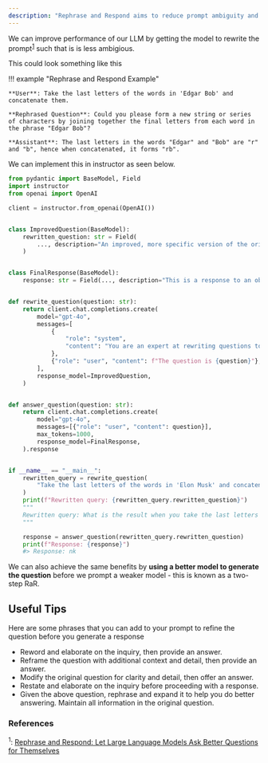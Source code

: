 ```yaml
---
description: "Rephrase and Respond aims to reduce prompt ambiguity and align the question more closely with the LLM's existing frame"
---
```


We can improve performance of our LLM by getting the model to rewrite the prompt<sup><a href="https://arxiv.org/pdf/2311.04205">1</a></sup> such that is is less ambigious.

This could look something like this

!!! example "Rephrase and Respond Example"

    **User**: Take the last letters of the words in 'Edgar Bob' and concatenate them.

    **Rephrased Question**: Could you please form a new string or series of characters by joining together the final letters from each word in the phrase "Edgar Bob"?

    **Assistant**: The last letters in the words "Edgar" and "Bob" are "r" and "b", hence when concatenated, it forms "rb".

We can implement this in instructor as seen below.

```python hl_lines="24"
from pydantic import BaseModel, Field
import instructor
from openai import OpenAI

client = instructor.from_openai(OpenAI())


class ImprovedQuestion(BaseModel):
    rewritten_question: str = Field(
        ..., description="An improved, more specific version of the original question"
    )


class FinalResponse(BaseModel):
    response: str = Field(..., description="This is a response to an object")


def rewrite_question(question: str):
    return client.chat.completions.create(
        model="gpt-4o",
        messages=[
            {
                "role": "system",
                "content": "You are an expert at rewriting questions to be more specific and answerable.",
            },
            {"role": "user", "content": f"The question is {question}"},
        ],
        response_model=ImprovedQuestion,
    )


def answer_question(question: str):
    return client.chat.completions.create(
        model="gpt-4o",
        messages=[{"role": "user", "content": question}],
        max_tokens=1000,
        response_model=FinalResponse,
    ).response


if __name__ == "__main__":
    rewritten_query = rewrite_question(
        "Take the last letters of the words in 'Elon Musk' and concatenate them"
    )
    print(f"Rewritten query: {rewritten_query.rewritten_question}")
    """
    Rewritten query: What is the result when you take the last letters of each word in the name 'Elon Musk' and concatenate them?
    """

    response = answer_question(rewritten_query.rewritten_question)
    print(f"Response: {response}")
    #> Response: nk
```

We can also achieve the same benefits by **using a better model to generate the question** before we prompt a weaker model - this is known as a two-step RaR.

## Useful Tips

Here are some phrases that you can add to your prompt to refine the question before you generate a response

- Reword and elaborate on the inquiry, then provide an answer.
- Reframe the question with additional context and detail, then provide an answer.
- Modify the original question for clarity and detail, then offer an answer.
- Restate and elaborate on the inquiry before proceeding with a response.
- Given the above question, rephrase and expand it to help you do better answering. Maintain all information in the original question.

### References

<sup id="ref-1">1</sup>: [Rephrase and Respond: Let Large Language Models Ask Better Questions for Themselves](https://arxiv.org/pdf/2311.04205)

